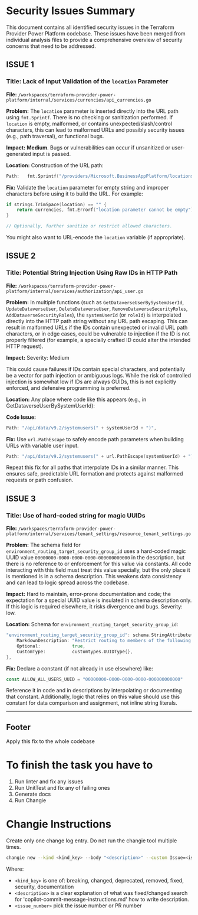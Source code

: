 # Security Issues Summary

This document contains all identified security issues in the Terraform Provider Power Platform codebase. These issues have been merged from individual analysis files to provide a comprehensive overview of security concerns that need to be addressed.

## ISSUE 1

### Title: Lack of Input Validation of the `location` Parameter

**File:** `/workspaces/terraform-provider-power-platform/internal/services/currencies/api_currencies.go`

**Problem:**
The `location` parameter is inserted directly into the URL path using `fmt.Sprintf`. There is no checking or sanitization performed. If `location` is empty, malformed, or contains unexpected/slash/control characters, this can lead to malformed URLs and possibly security issues (e.g., path traversal), or functional bugs.

**Impact:**
**Medium**. Bugs or vulnerabilities can occur if unsanitized or user-generated input is passed.

**Location:**
Construction of the URL path:

```go
Path:   fmt.Sprintf("/providers/Microsoft.BusinessAppPlatform/locations/%s/environmentCurrencies", location),
```

**Fix:**
Validate the `location` parameter for empty string and improper characters before using it to build the URL. For example:

```go
if strings.TrimSpace(location) == "" {
    return currencies, fmt.Errorf("location parameter cannot be empty")
}

// Optionally, further sanitize or restrict allowed characters.
```

You might also want to URL-encode the `location` variable (if appropriate).

## ISSUE 2

### Title: Potential String Injection Using Raw IDs in HTTP Path

**File:** `/workspaces/terraform-provider-power-platform/internal/services/authorization/api_user.go`

**Problem:**
In multiple functions (such as `GetDataverseUserBySystemUserId`, `UpdateDataverseUser`, `DeleteDataverseUser`, `RemoveDataverseSecurityRoles`, `AddDataverseSecurityRoles`), the `systemUserId` (or `roleId`) is interpolated directly into the HTTP path string without any URL path escaping. This can result in malformed URLs if the IDs contain unexpected or invalid URL path characters, or in edge cases, could be vulnerable to injection if the ID is not properly filtered (for example, a specially crafted ID could alter the intended HTTP request).

**Impact:**
Severity: Medium

This could cause failures if IDs contain special characters, and potentially be a vector for path injection or ambiguous logs. While the risk of controlled injection is somewhat low if IDs are always GUIDs, this is not explicitly enforced, and defensive programming is preferred.

**Location:**
Any place where code like this appears (e.g., in GetDataverseUserBySystemUserId):

**Code Issue:**

```go
Path: "/api/data/v9.2/systemusers(" + systemUserId + ")",
```

**Fix:**
Use `url.PathEscape` to safely encode path parameters when building URLs with variable user input.

```go
Path: "/api/data/v9.2/systemusers(" + url.PathEscape(systemUserId) + ")",
```

Repeat this fix for all paths that interpolate IDs in a similar manner. This ensures safe, predictable URL formation and protects against malformed requests or path confusion.

## ISSUE 3

### Title: Use of hard-coded string for magic UUIDs

**File:** `/workspaces/terraform-provider-power-platform/internal/services/tenant_settings/resource_tenant_settings.go`

**Problem:**
The schema field for `environment_routing_target_security_group_id` uses a hard-coded magic UUID value `00000000-0000-0000-0000-000000000000` in the description, but there is no reference to or enforcement for this value via constants. All code interacting with this field must treat this value specially, but the only place it is mentioned is in a schema description. This weakens data consistency and can lead to logic spread across the codebase.

**Impact:**
Hard to maintain, error-prone documentation and code; the expectation for a special UUID value is insulated in schema description only. If this logic is required elsewhere, it risks divergence and bugs. Severity: low.

**Location:**
Schema for `environment_routing_target_security_group_id`:

```go
"environment_routing_target_security_group_id": schema.StringAttribute{
    MarkdownDescription: "Restrict routing to members of the following security group. (00000000-0000-0000-0000-000000000000 allows all users)",
    Optional:            true,
    CustomType:          customtypes.UUIDType{},
},
```

**Fix:**
Declare a constant (if not already in use elsewhere) like:

```go
const ALLOW_ALL_USERS_UUID = "00000000-0000-0000-0000-000000000000"
```

Reference it in code and in descriptions by interpolating or documenting that constant. Additionally, logic that relies on this value should use this constant for data comparison and assignment, not inline string literals.

---

## Footer

Apply this fix to the whole codebase

# To finish the task you have to

1. Run linter and fix any issues
2. Run UnitTest and fix any of failing ones
3. Generate docs
4. Run Changie

# Changie Instructions

Create only one change log entry. Do not run the changie tool multiple times.

```bash
changie new --kind <kind_key> --body "<description>" --custom Issue=<issue_number>
```

Where:

- `<kind_key>` is one of: breaking, changed, deprecated, removed, fixed, security, documentation
- `<description>` is a clear explanation of what was fixed/changed search for 'copilot-commit-message-instructions.md' how to write description.
- `<issue_number>` pick the issue number or PR number
